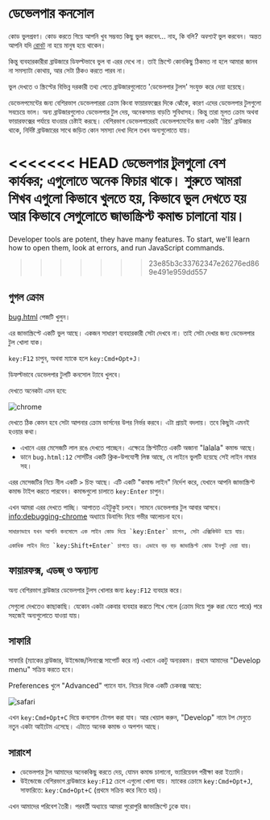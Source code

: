 # ডেভেলপার কনসোল

কোড ভুলপ্রবণ। কোড করতে গিয়ে আপনি খুব সম্ভবত কিছু ভুল করবেন... নাহ, কি বলি? *অবশ্যই* ভুল করবেন। অন্তত আপনি যদি [রোবট](https://en.wikipedia.org/wiki/Bender_(Futurama)) না হয়ে মানুষ হয়ে থাকেন।

কিন্তু ব্যবহারকারীরা ব্রাউজারে ডিফল্টভাবে ভুল বা এরর দেখে না। তাই স্ক্রিপ্টে কোনকিছু ঠিকমত না হলে আমারা জানব না সমস্যাটা কোথায়, আর সেটা ঠিকও করতে পারব না।

ভুল দেখতে ও স্ক্রিপ্টের বিভিন্ন দরকারী তথ্য পেতে ব্রাউজারগুলোতে 'ডেভেলপার টুলস' সংযুক্ত করে দেয়া হয়েছে।

ডেভেলপমেন্টের জন্য বেশিরভাগ ডেভেলপাররা ক্রোম কিংবা ফায়ারফক্সের দিকে ঝোঁকে, কারণ এদের ডেভেলপার টুলগুলো সবচেয়ে ভাল। অন্য ব্রাউজারগুলোও ডেভেলপার টুল দেয়, অনেকসময় বাড়তি সুবিধাসহ। কিন্তু তারা মূলত ক্রোম অথবা ফায়ারফক্সের পর্যায়ে যাওয়ার চেষ্টাই করছে। বেশিরভাগ ডেভেলপারেরই ডেভেলপমেন্টের জন্য একটা 'প্রিয়' ব্রাউজার থাকে, নির্দিষ্ট ব্রাউজারের সাথে জড়িত কোন সমস্যা দেখা দিলে তখন অন্যগুলোতে যায়।

<<<<<<< HEAD
ডেভেলপার টুলগুলো বেশ কার্যকর; এগুলোতে অনেক ফিচার থাকে। শুরুতে আমরা শিখব এগুলো কিভাবে খুলতে হয়, কিভাবে ভুল দেখতে হয় আর কিভাবে সেগুলোতে জাভাস্ক্রিপ্ট কমান্ড চালানো যায়।
=======
Developer tools are potent, they have many features. To start, we'll learn how to open them, look at errors, and run JavaScript commands.
>>>>>>> 23e85b3c33762347e26276ed869e491e959dd557

## গুগল ক্রোম

[bug.html](bug.html) পেজটি খুলুন।

এর জাভাস্ক্রিপ্টে একটি ভুল আছে। একজন সাধারণ ব্যবহারকারী সেটা দেখবে না। তাই সেটা দেখার জন্য ডেভেলপার টুল খোলা যাক।

`key:F12` চাপুন, অথবা ম্যাকে হলে `key:Cmd+Opt+J`।

ডিফল্টভাবে ডেভেলপার টুলটি কনসোল ট্যাবে খুলবে।

দেখতে অনেকটা এমন হবে:

![chrome](chrome.png)

দেখতে ঠিক কেমন হবে সেটা আপনার ক্রোম ভার্সনের উপর নির্ভর করবে। এটা প্রায়ই বদলায়। তবে কিছুটা এমনই হওয়ার কথা।

- এখানে এরর মেসেজটি লাল রঙে দেখতে পাচ্ছেন। এক্ষেত্রে স্ক্রিপ্টটিতে একটি অজানা "lalala" কমান্ড আছে।
- ডানে `bug.html:12` সোর্সটির একটি ক্লিক-উপযোগী লিঙ্ক আছে, যে লাইনে ভুলটি হয়েছে সেই লাইন নাম্বার সহ।

এরর মেসেজটির নিচে নীল একটি `>` চিহ্ন আছে। এটি একটি "কমান্ড লাইন" নির্দেশ করে, যেখানে আপনি জাভাস্ক্রিপ্ট কমান্ড টাইপ করতে পারবেন। কমান্ডগুলো চালাতে `key:Enter` চাপুন।

এখন আমরা এরর দেখতে পাচ্ছি। আপাতত এইটুকুই চলবে। সামনে ডেভেলপার টুল আবার আসবে। <info:debugging-chrome> অধ্যায়ে ডিবাগিং নিয়ে গভীর আলোচনা হবে।

```smart header="Multi-line input"
সাধারণভাবে যখন আপনি কনসোলে এক লাইন কোড দিয়ে `key:Enter` চাপেন, সেটা এক্সিকিউট হয়ে যায়।

একাধিক লাইন দিতে `key:Shift+Enter` চাপতে হয়। এভাবে বড় বড় জাভাস্ক্রিপ্ট কোড ইনপুট দেয়া যায়।
```

## ফায়ারফক্স, এডজ্ ও অন্যান্য

অন্য বেশিরভাগ ব্রাউজার ডেভেলপার টুলস খোলার জন্য `key:F12` ব্যবহার করে।

সেগুলো দেখতেও কাছাকাছি। যেকোন একটা একবার ব্যবহার করতে শিখে গেলে (ক্রোম দিয়ে শুরু করা যেতে পারে) পরে সহজেই অন্যগুলোতে যাওয়া যায়।

## সাফারি

সাফারি (ম্যাকের ব্রাউজার, উইন্ডোজ/লিনাক্সে সাপোর্ট করে না) এখানে একটু অন্যরকম। প্রথমে আমাদের "Develop menu" সক্রিয় করতে হবে।

Preferences খুলে "Advanced" প্যানে যান. নিচের দিকে একটি চেকবক্স আছে:

![safari](safari.png)

এখন `key:Cmd+Opt+C` দিয়ে কনসোল টোগল করা যাব। আর খেয়াল করুন, "Develop" নামে টপ মেনুতে নতুন একটা আইটেম এসেছে। এটাতে অনেক কমান্ড ও অপশন আছে।

## সারাংশ

- ডেভেলপার টুল আমাদের অনেককিছু করতে দেয়, যোমন কমান্ড চালানো, ভ্যারিয়েবল পরীক্ষা করা ইত্যাদি।
- উইন্ডোজে বেশিরভাগ ব্রাউজারে `key:F12` চেপে এগুলো খোলা যায়। ম্যাকের ক্রোমে `key:Cmd+Opt+J`, সাফারিতে: `key:Cmd+Opt+C` (প্রথমে সক্রিয় করে নিতে হয়)।

এখন আমাদের পরিবেশ তৈরী। পরবর্তী অধ্যায়ে আমরা পুরোপুরি জাভাস্ক্রিপ্টে ঢুকে যাব।
